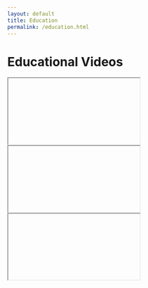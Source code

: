 ```yaml
---
layout: default
title: Education
permalink: /education.html
---
```


<h1 style="header">Educational Videos</h1>

<div class="shorts-carousel">
  <div class="carousel-slide center">
    <iframe id="current-video" allowfullscreen></iframe>
  </div>
  <div class="carousel-slide">
    <iframe id="prev-video" allowfullscreen></iframe>
    <div class="overlay-div" onclick="moveCarousel(-1)"></div>
  </div>
  <div class="carousel-slide">
    <iframe id="next-video" allowfullscreen></iframe>
    <div class="overlay-div" onclick="moveCarousel(1)"></div>
  </div>
</div>

<script>
  const videoIds = [
    "GI2yXCMt6qY",
    "mxb1spl3uEQ",
    "UmADIP7Eneo",
    "bKHeCYNw9bY",
    "5VvCXdIaX_k",
    "ef1_NUR4aig",
    "oQPZyqFDFJc",
    "pPo5bd8tm2Y"
  ];

  let currentIndex = 0;

  function updateIframes() {
    const total = videoIds.length;
    const prev = (currentIndex - 1 + total) % total;
    const next = (currentIndex + 1) % total;

    document.getElementById('prev-video').src = `https://www.youtube.com/embed/${videoIds[prev]}`;
    document.getElementById('current-video').src = `https://www.youtube.com/embed/${videoIds[currentIndex]}`;
    document.getElementById('next-video').src = `https://www.youtube.com/embed/${videoIds[next]}`;
  }

  function moveCarousel(direction) {
    const total = videoIds.length;
    currentIndex = (currentIndex + direction + total) % total;
    updateIframes();
  }

  document.addEventListener('DOMContentLoaded', updateIframes);
</script>
